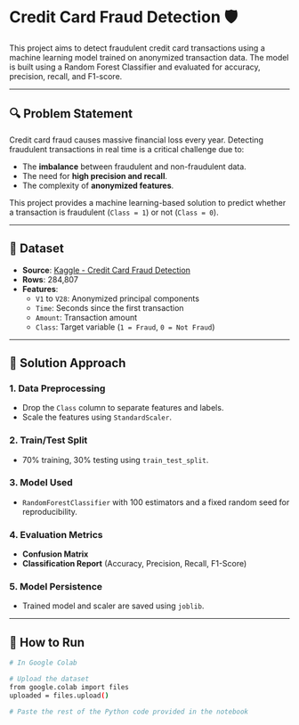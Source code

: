 # Credit Card Fraud Detection 🛡️

This project aims to detect fraudulent credit card transactions using a machine learning model trained on anonymized transaction data. The model is built using a Random Forest Classifier and evaluated for accuracy, precision, recall, and F1-score.

---

## 🔍 Problem Statement

Credit card fraud causes massive financial loss every year. Detecting fraudulent transactions in real time is a critical challenge due to:
- The **imbalance** between fraudulent and non-fraudulent data.
- The need for **high precision and recall**.
- The complexity of **anonymized features**.

This project provides a machine learning-based solution to predict whether a transaction is fraudulent (`Class = 1`) or not (`Class = 0`).

---

## 📁 Dataset

- **Source**: [Kaggle - Credit Card Fraud Detection](https://www.kaggle.com/datasets/mlg-ulb/creditcardfraud)
- **Rows**: 284,807
- **Features**:
  - `V1` to `V28`: Anonymized principal components
  - `Time`: Seconds since the first transaction
  - `Amount`: Transaction amount
  - `Class`: Target variable (`1 = Fraud`, `0 = Not Fraud`)

---

## 🧠 Solution Approach

### 1. **Data Preprocessing**
- Drop the `Class` column to separate features and labels.
- Scale the features using `StandardScaler`.

### 2. **Train/Test Split**
- 70% training, 30% testing using `train_test_split`.

### 3. **Model Used**
- `RandomForestClassifier` with 100 estimators and a fixed random seed for reproducibility.

### 4. **Evaluation Metrics**
- **Confusion Matrix**
- **Classification Report** (Accuracy, Precision, Recall, F1-Score)

### 5. **Model Persistence**
- Trained model and scaler are saved using `joblib`.

---

## 🧪 How to Run

```bash
# In Google Colab

# Upload the dataset
from google.colab import files
uploaded = files.upload()

# Paste the rest of the Python code provided in the notebook
